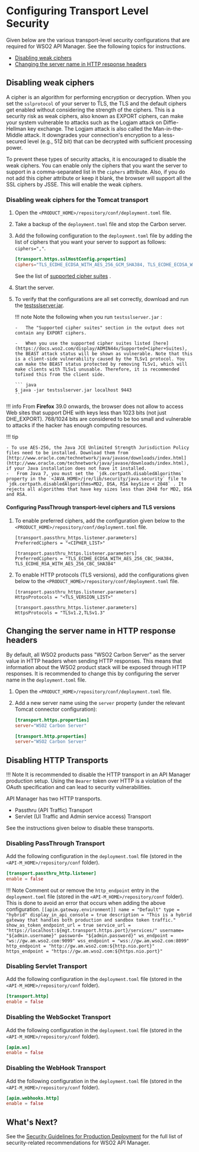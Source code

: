 # Configuring Transport Level Security

Given below are the various transport-level security configurations that are required for WSO2 API Manager. See the following topics for instructions.

-   [Disabling weak ciphers](#disabling-weak-ciphers)
-   [Changing the server name in HTTP response headers](#changing-the-server-name-in-http-response-headers)

## Disabling weak ciphers

A cipher is an algorithm for performing encryption or decryption. When you set the `sslprotocol` of your server to TLS, the TLS and the default ciphers get enabled without considering the strength of the ciphers. This is a security risk as weak ciphers, also known as EXPORT ciphers, can make your system vulnerable to attacks such as the Logjam attack on Diffie-Hellman key exchange. The Logjam attack is also called the Man-in-the-Middle attack. It downgrades your connection's encryption to a less-secured level (e.g., 512 bit) that can be decrypted with sufficient processing power.

To prevent these types of security attacks, it is encouraged to disable the weak ciphers. You can enable only the ciphers that you want the server to support in a comma-separated list in the `ciphers` attribute. Also, if you do not add this cipher attribute or keep it blank, the browser will support all the SSL ciphers by JSSE. This will enable the weak ciphers.

### Disabling weak ciphers for the Tomcat transport

1.  Open the `<PRODUCT_HOME>/repository/conf/deployment.toml` file.
2.  Take a backup of the `deployment.toml` file and stop the Carbon server.
3.  Add the following configuration to the `deployment.toml` file by adding the list of ciphers that you want your server to support as follows: `ciphers=","`.

    ``` toml
    [transport.https.sslHostConfig.properties]
    ciphers="TLS_ECDHE_ECDSA_WITH_AES_256_GCM_SHA384, TLS_ECDHE_ECDSA_WITH_AES_128_GCM_SHA256, TLS_ECDHE_RSA_WITH_AES_256_GCM_SHA384, TLS_ECDH_ECDSA_WITH_AES_256_GCM_SHA384, TLS_DHE_DSS_WITH_AES_256_GCM_SHA384, TLS_ECDH_RSA_WITH_AES_256_GCM_SHA384, TLS_ECDHE_RSA_WITH_AES_128_GCM_SHA256, TLS_ECDH_ECDSA_WITH_AES_128_GCM_SHA256, TLS_ECDH_RSA_WITH_AES_128_GCM_SHA256, TLS_DHE_DSS_WITH_AES_128_GCM_SHA256, TLS_ECDHE_ECDSA_WITH_AES_256_CBC_SHA384, TLS_ECDH_ECDSA_WITH_AES_256_CBC_SHA384, TLS_ECDH_RSA_WITH_AES_256_CBC_SHA384, TLS_ECDHE_RSA_WITH_AES_256_CBC_SHA384, TLS_DHE_DSS_WITH_AES_256_CBC_SHA256, TLS_ECDHE_ECDSA_WITH_AES_256_CBC_SHA, TLS_ECDH_ECDSA_WITH_AES_256_CBC_SHA, TLS_ECDH_RSA_WITH_AES_256_CBC_SHA, TLS_DHE_DSS_WITH_AES_256_CBC_SHA, TLS_ECDHE_ECDSA_WITH_AES_128_CBC_SHA256, TLS_ECDH_ECDSA_WITH_AES_128_CBC_SHA256, TLS_ECDH_RSA_WITH_AES_128_CBC_SHA256, TLS_DHE_DSS_WITH_AES_128_CBC_SHA256, TLS_ECDHE_ECDSA_WITH_AES_128_CBC_SHA, TLS_ECDH_ECDSA_WITH_AES_128_CBC_SHA, TLS_ECDH_RSA_WITH_AES_128_CBC_SHA, TLS_DHE_DSS_WITH_AES_128_CBC_SHA, TLS_ECDHE_ECDSA_WITH_RC4_128_SHA, TLS_ECDH_ECDSA_WITH_RC4_128_SHA, TLS_ECDH_RSA_WITH_RC4_128_SHA, TLS_EMPTY_RENEGOTIATION_INFO_SCSVF"
    ```
     See the list of [supported cipher suites](https://docs.wso2.com/display/ADMIN44x/Supported+Cipher+Suites) .

4.  Start the server.

5.  To verify that the configurations are all set correctly, download and run the [testsslserver.jar]({{base_path}}/assets/attachments/admin/testsslserver-jar.zip).

    !!! note
        Note the following when you run `testsslserver.jar` :

        -   The "Supported cipher suites" section in the output does not contain any EXPORT ciphers.

        -   When you use the supported cipher suites listed [here](https://docs.wso2.com/display/ADMIN44x/Supported+Cipher+Suites), the BEAST attack status will be shown as vulnerable. Note that this is a client-side vulnerability caused by the TLSv1 protocol. You can make the BEAST status protected by removing TLSv1, which will make clients with TLSv1 unusable. Therefore, it is recommended tofixed this from the client side.

        ``` java
        $ java -jar testsslserver.jar localhost 9443
        ```

!!! info
    From **Firefox** 39.0 onwards, the browser does not allow to access Web sites that support DHE with keys less than 1023 bits (not just DHE\_EXPORT). 768/1024 bits are considered to be too small and vulnerable to attacks if the hacker has enough computing resources.

!!! tip

    - To use AES-256, the Java JCE Unlimited Strength Jurisdiction Policy files need to be installed. Download them from [http://www.oracle.com/technetwork/java/javase/downloads/index.html](http://www.oracle.com/technetwork/java/javase/downloads/index.html), if your Java installation does not have it installed.
    -   From Java 7, you must set the `jdk.certpath.disabledAlgorithms` property in the `<JAVA_HOME>/jre/lib/security/java.security` file to `jdk.certpath.disabledAlgorithms=MD2, DSA, RSA keySize < 2048` . It rejects all algorithms that have key sizes less than 2048 for MD2, DSA and RSA.

#### Configuring PassThrough transport-level ciphers and TLS versions

1.  To enable preferred ciphers, add the configuration given below to the `<PRODUCT_HOME>/repository/conf/deployment.toml` file.

    ``` tab="Format"
    [transport.passthru_https.listener.parameters]
    PreferredCiphers = "<CIPHER_LIST>"
    ```

    ``` tab="Example"
    [transport.passthru_https.listener.parameters]
    PreferredCiphers = "TLS_ECDHE_ECDSA_WITH_AES_256_CBC_SHA384, TLS_ECDHE_RSA_WITH_AES_256_CBC_SHA384"
    ```

2. To enable HTTP protocols (TLS versions), add the configurations given below to the `<PRODUCT_HOME>/repository/conf/deployment.toml` file.

    ``` tab="Format"
    [transport.passthru_https.listener.parameters]
    HttpsProtocols = "<TLS_VERSION_LIST>"
    ```

    ``` tab="Example"
    [transport.passthru_https.listener.parameters]
    HttpsProtocols = "TLSv1.2,TLSv1.3"
    ```

## Changing the server name in HTTP response headers

By default, all WSO2 products pass "WSO2 Carbon Server" as the server value in HTTP headers when sending HTTP responses. This means that information about the WSO2 product stack will be exposed through HTTP responses. It is recommended to change this by configuring the server name in the `deployment.toml` file.

1.  Open the `<PRODUCT_HOME>/repository/conf/deployment.toml` file.
2.  Add a new server name using the `server` property (under the relevant Tomcat connector configuration):

    ``` toml
    [transport.https.properties]
    server="WSO2 Carbon Server"
    
    [transport.http.properties]
    server="WSO2 Carbon Server"
    ```

## Disabling HTTP Transports

!!! Note
    It is recommended to disable the HTTP transport in an API Manager production setup. Using the `Bearer` token over HTTP is a violation of the OAuth specification and can lead to security vulnerabilities.

API Manager has two HTTP transports.

-   Passthru (API Traffic) Transport
-   Servlet (UI Traffic and Admin service access) Transport

See the instructions given below to disable these transports.

### Disabling PassThrough Transport

Add the following configuration in the `deployment.toml` file (stored in the `<API-M_HOME>/repository/conf` folder).

```toml
[transport.passthru_http.listener]
enable = false
```


!!! Note
    Comment out or remove the `http_endpoint` entry in the `deployment.toml` file (stored in the `<API-M_HOME>/repository/conf` folder). This is done to avoid an error that occurs when adding the above configuration.
    ```
    [[apim.gateway.environment]]
        name = "Default"
        type = "hybrid"
        display_in_api_console = true
        description = "This is a hybrid gateway that handles both production and sandbox token traffic."
        show_as_token_endpoint_url = true
        service_url = "https://localhost:${mgt.transport.https.port}/services/"
        username= "${admin.username}"
        password= "${admin.password}"
        ws_endpoint = "ws://gw.am.wso2.com:9099"
        wss_endpoint = "wss://gw.am.wso2.com:8099"
        http_endpoint = "http://gw.am.wso2.com:${http.nio.port}"
        https_endpoint = "https://gw.am.wso2.com:${https.nio.port}"
    ```

### Disabling Servlet Transport

Add the following configuration in the `deployment.toml` file (stored in the `<API-M_HOME>/repository/conf` folder).

```toml
[transport.http]
enable = false
```
### Disabling the WebSocket Transport

Add the following configuration in the `deployment.toml` file (stored in the `<API-M_HOME>/repository/conf` folder).

```toml
[apim.ws]
enable = false
```

### Disabling the WebHook Transport

Add the following configuration in the `deployment.toml` file (stored in the `<API-M_HOME>/repository/conf` folder).

```toml
[apim.webhooks.http]
enable = false
```

## What's Next?

See the [Security Guidelines for Production Deployment]({{base_path}}/install-and-setup/setup/deployment-best-practices/security-guidelines-for-production-deployment) for the full list of security-related recommendations for WSO2 API Manager.
